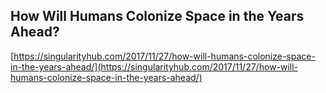 ## How Will Humans Colonize Space in the Years Ahead?
  
  [https://singularityhub.com/2017/11/27/how-will-humans-colonize-space-in-the-years-ahead/](https://singularityhub.com/2017/11/27/how-will-humans-colonize-space-in-the-years-ahead/)